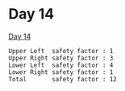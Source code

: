 # Day 14

[Day 14][]

```
Upper Left  safety factor : 1
Upper Right safety factor : 3
Lower Left  safety factor : 4
Lower Right safety factor : 1
Total       safety factor : 12
```

[Day 14]: <https://adventofcode.com/2024/day/14>
